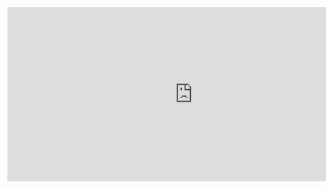<iframe width="850" height="400" src="https://datastudio.google.com/embed/reporting/1CLdMr8AXzts3cEdvXc5Wq2tD1fRvQVlt/page/P7ul" frameborder="0" style="border:0" allowfullscreen></iframe>
